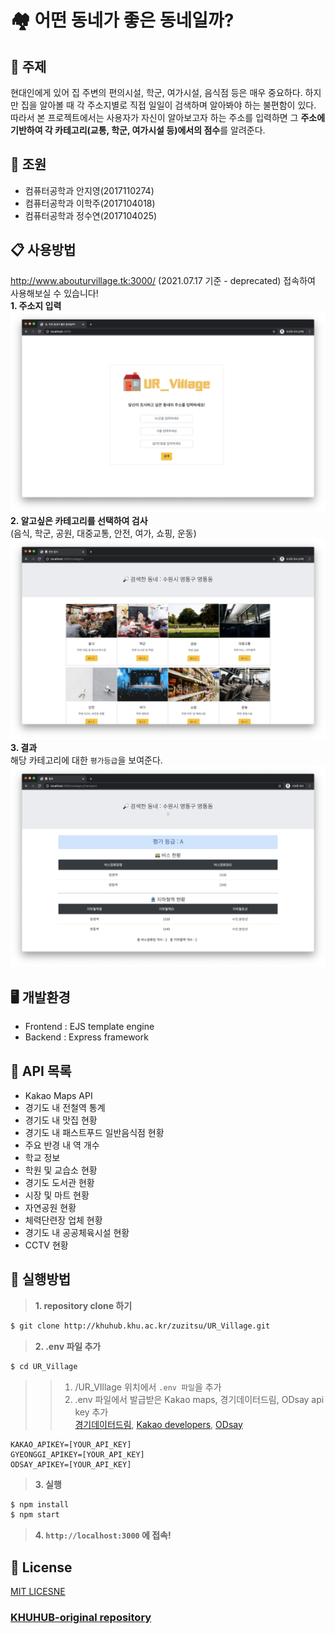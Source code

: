 # 🏘 어떤 동네가 좋은 동네일까?

## 🏡 주제
현대인에게 있어 집 주변의 편의시설, 학군, 여가시설, 음식점 등은 매우 중요하다. 하지만 집을 알아볼 때 각 주소지별로 직접 일일이 검색하며 알아봐야 하는 불편함이 있다.  
따라서 본 프로젝트에서는 사용자가 자신이 알아보고자 하는 주소를 입력하면 그 **주소에 기반하여 각 카테고리(교통, 학군, 여가시설 등)에서의 점수**를 알려준다. 

## 👫 조원
* 컴퓨터공학과 안지영(2017110274)
* 컴퓨터공학과 이학주(2017104018)
* 컴퓨터공학과 정수연(2017104025)

## 📋 사용방법
http://www.abouturvillage.tk:3000/ (2021.07.17 기준 - deprecated) 접속하여 사용해보실 수 있습니다!  
**1.  주소지 입력**
![검색 페이지](./public/img/demo_index.png)
**2.  알고싶은 카테고리를 선택하여 검사**  
(음식, 학군, 공원, 대중교통, 안전, 여가, 쇼핑, 운동)
![카테고리 선택](public/img/demo_category.png)
**3.  결과**  
해당 카테고리에 대한 `평가등급`을 보여준다.
![카테고리 선택](public/img/demo_result.png)

## 🖥 개발환경
- Frontend : EJS template engine
- Backend : Express framework

## 📑 API 목록
-  Kakao Maps API
- 경기도 내 전철역 통계
- 경기도 내 맛집 현황
- 경기도 내 패스트푸드 일반음식점 현황
- 주요 반경 내 역 개수
- 학교 정보
- 학원 및 교습소 현황
- 경기도 도서관 현황
- 시장 및 마트 현황
- 자연공원 현황
- 체력단련장 업체 현황
- 경기도 내 공공체육시설 현황
- CCTV 현황

## 🔌 실행방법
> **1. repository clone 하기**
```bash
$ git clone http://khuhub.khu.ac.kr/zuzitsu/UR_Village.git
```

> **2. .env 파일 추가**
```bash
$ cd UR_Village
```
>> 1. /UR_VIllage 위치에서 `.env 파일`을 추가
>> 2. .env 파일에서 발급받은 Kakao maps, 경기데이터드림, ODsay api key 추가  
>> [경기데이터드림](https://data.gg.go.kr/portal/intro/develop/searchBulletinPage.do), 
>> [Kakao developers](https://developers.kakao.com/),
>> [ODsay](https://lab.odsay.com/)

```
KAKAO_APIKEY=[YOUR_API_KEY]  
GYEONGGI_APIKEY=[YOUR_API_KEY]
ODSAY_APIKEY=[YOUR_API_KEY]
```

> **3. 실행**
```bash
$ npm install
$ npm start
```

> **4. `http://localhost:3000` 에 접속!**

## 📎 License
[MIT LICESNE](http://khuhub.khu.ac.kr/zuzitsu/UR_Village/blob/master/LICENSE)

### **[KHUHUB-original repository](http://khuhub.khu.ac.kr/zuzitsu/UR_Village)** 